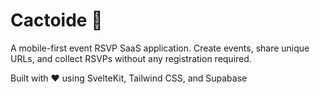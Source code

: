# Cactoide 🌵

A mobile-first event RSVP SaaS application. Create events, share unique URLs, and collect RSVPs without any registration required.

Built with ❤️ using SvelteKit, Tailwind CSS, and Supabase
